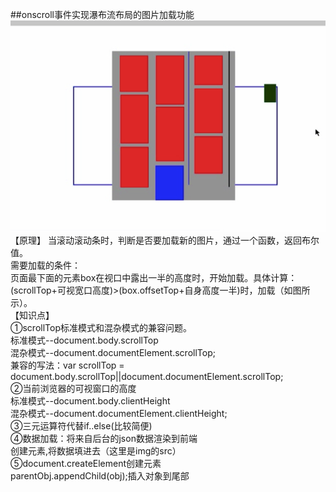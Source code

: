  ##onscroll事件实现瀑布流布局的图片加载功能
  ![offsetLeft](https://github.com/XiomgMingCai/WaterfalFlowLayout/blob/master/01_js%20%E5%AE%9E%E7%8E%B0%E7%80%91%E5%B8%83%E6%B5%81%E5%B8%83%E5%B1%80/images/Snip20161207_66.png?raw=true) <br>
      【原理】
      当滚动滚动条时，判断是否要加载新的图片，通过一个函数，返回布尔值。<br>
      需要加载的条件：<br>
      页面最下面的元素box在视口中露出一半的高度时，开始加载。具体计算：(scrollTop+可视宽口高度)>(box.offsetTop+自身高度一半)时，加载（如图所示）。<br>
      【知识点】<br>
      ①scrollTop标准模式和混杂模式的兼容问题。<br>
      标准模式--document.body.scrollTop<br>
      混杂模式--document.documentElement.scrollTop;<br>
      兼容的写法：var scrollTop = document.body.scrollTop||document.documentElement.scrollTop;<br>
      ②当前浏览器的可视窗口的高度<br>
      标准模式--document.body.clientHeight<br>
      混杂模式--document.documentElement.clientHeight;<br>
      ③三元运算符代替if..else(比较简便)<br>
      ④数据加载：将来自后台的json数据渲染到前端<br>
      创建元素,将数据填进去（这里是img的src）<br>
      ⑤document.createElement创建元素<br>
      parentObj.appendChild(obj);插入对象到尾部<br>